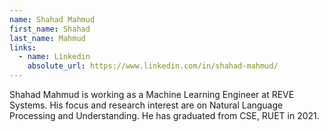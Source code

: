 ```yaml
---
name: Shahad Mahmud 
first_name: Shahad 
last_name: Mahmud 
links:
  - name: Linkedin
    absolute_url: https://www.linkedin.com/in/shahad-mahmud/
---
```

Shahad Mahmud is working as a Machine Learning Engineer at REVE Systems. His focus and research interest are on Natural Language Processing and Understanding. He has graduated from CSE, RUET in 2021.
